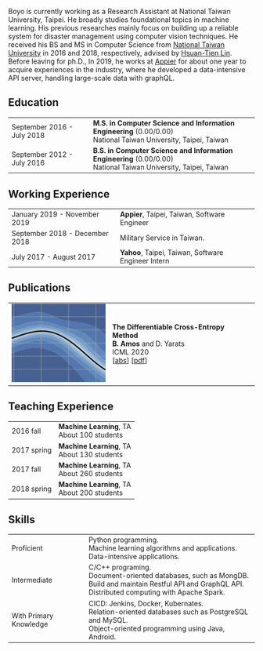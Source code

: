 Boyo is currently working as a Research Assistant at National Taiwan University, Taipei. He broadly studies foundational topics in machine learning. His previous researches mainly focus on building up a reliable system for disaster management using computer vision techniques. He received his BS and MS in Computer Science from [National Taiwan University](https://www.csie.ntu.edu.tw/main.php) in 2016 and 2018, respectively, advised by [Hsuan-Tien Lin](https://www.csie.ntu.edu.tw/~htlin/). Before leaving for ph.D., In 2019, he works at [Appier](https://www.appier.com/) for about one year to acquire experiences in the industry, where he developed a data-intensive API server, handling large-scale data with graphQL.


## <i class="fa fa-chevron-right"></i> Education

<table class="table table-hover">
  <tr>
    <td class="col-md-3">September 2016 - July 2018</td>
    <td>
        <strong>M.S. in Computer Science and Information Engineering</strong>
          (0.00/0.00)
        <br>
      National Taiwan University, Taipei, Taiwan
    </td>
  </tr>
  <tr>
    <td class="col-md-3">September 2012 - July 2016</td>
    <td>
        <strong>B.S. in Computer Science and Information Engineering</strong>
          (0.00/0.00)
        <br>
      National Taiwan University, Taipei, Taiwan
    </td>
  </tr>
</table>


## <i class="fa fa-chevron-right"></i> Working Experience
<table class="table table-hover">
  <tr>
    <td class='col-md-5'>January 2019 - November 2019</td>
    <td>
      <strong>Appier</strong>, Taipei, Taiwan, Software Engineer
    </td>
  </tr>
  <tr>
    <td class='col-md-5'>September 2018 - December 2018</td>
    <td>Military Service in Taiwan.</td>
  </tr>
  <tr>
    <td class='col-md-5'>July 2017 - August 2017</td>
    <td><strong>Yahoo</strong>, Taipei, Taiwan, Software Engineer Intern</td>
  </tr>
</table>


## <i class="fa fa-chevron-right"></i> Publications

<table class="table table-hover">
  <tr>
    <td class="col-md-3"><a href='https://arxiv.org/abs/1909.12830' target='_blank'><img src="images/publications/amos2020differentiable.png"/></a> </td>
    <td>
        <strong>The Differentiable Cross-Entropy Method</strong><br>
        <strong>B. Amos</strong> and D. Yarats<br>
        ICML 2020<br>
      [<a href='javascript:;'
          onclick='$("#abs_amos2020differentiable").toggle()'>abs</a>] [<a href='https://arxiv.org/abs/1909.12830' target='_blank'>pdf</a>] <br>
      <div id="abs_amos2020differentiable" style="text-align: justify; display: none" markdown="1">
      We study the Cross-Entropy Method (CEM) for the non-convex
      optimization of a continuous and parameterized
      objective function and introduce a differentiable
      variant (DCEM) that enables us to differentiate the
      output of CEM with respect to the objective
      function's parameters. In the machine learning
      setting this brings CEM inside of the end-to-end
      learning pipeline where this has otherwise been
      impossible. We show applications in a synthetic
      energy-based structured prediction task and in
      non-convex continuous control. In the control
      setting we show on the simulated cheetah and walker
      tasks that we can embed their optimal action
      sequences with DCEM and then use policy optimization
      to fine-tune components of the controller as a step
      towards combining model-based and model-free RL.
      </div>
    </td>
  </tr>
</table>



## <i class="fa fa-chevron-right"></i> Teaching Experience

<table class="table table-hover">
  <tr>
    <td class='col-md-3'>2016 fall</td>
    <td>
      <strong>Machine Learning</strong>, TA<br>
      About 100 students
    </td>
  </tr>
  <tr>
    <td class='col-md-3'>2017 spring</td>
    <td>
      <strong>Machine Learning</strong>, TA<br>
      About 130 students
    </td>
  </tr>
  <tr>
    <td class='col-md-3'>2017 fall</td>
    <td>
      <strong>Machine Learning</strong>, TA<br>
      About 260 students
    </td>
  </tr>
  <tr>
    <td class='col-md-3'>2018 spring</td>
    <td>
      <strong>Machine Learning</strong>, TA<br>
      About 200 students
    </td>
  </tr>
</table>


## <i class="fa fa-chevron-right"></i> Skills

<table class="table table-hover">
  <tr>
    <td class='col-md-2'>Proficient</td>
    <td>
      Python programming.<br>
      Machine learning algorithms and applications.<br>
      Data-intensive applications.
    </td>
  </tr>
  <tr>
    <td class='col-md-2'>Intermediate</td>
    <td>
      C/C++ programing.<br>
      Document-oriented databases, such as MongDB.<br>
      Build and maintain Restful API and GraphQL API.<br>
      Distributed computing with Apache Spark.
    </td>
  </tr>
  <tr>
    <td class='col-md-2'>With Primary Knowledge</td>
    <td>
      CICD: Jenkins, Docker, Kubernates.<br>
      Relation-oriented databases such as PostgreSQL and MySQL.<br>
      Object-oriented programming using Java, Android.
    </td>
  </tr>
</table>
